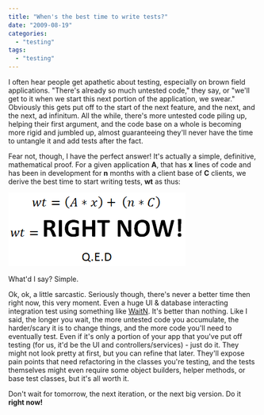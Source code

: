```yaml
---
title: "When's the best time to write tests?"
date: "2009-08-19"
categories: 
  - "testing"
tags: 
  - "testing"
---
```


I often hear people get apathetic about testing, especially on brown field applications. "There's already so much untested code," they say, or "we'll get to it when we start this next portion of the application, we swear." Obviously this gets put off to the start of the next feature, and the next, and the next, ad infinitum. All the while, there's more untested code piling up, helping their first argument, and the code base on a whole is becoming more rigid and jumbled up, almost guaranteeing they'll never have the time to untangle it and add tests after the fact.

Fear not, though, I have the perfect answer! It's actually a simple, definitive, mathematical proof. For a given application **A**, that has **x** lines of code and has been in development for **n** months with a client base of **C** clients, we derive the best time to start writing tests, **wt** as thus:

![Right time to test equation](/assets/2009/testing_time_equation.png "Right time to test equation")

What'd I say? Simple.

Ok, ok, a little sarcastic. Seriously though, there's never a better time then right now, this very moment. Even a huge UI & database interacting integration test using something like [WaitN](http://watin.sourceforge.net/). It's better than nothing. Like I said, the longer you wait, the more untested code you accumulate, the harder/scary it is to change things, and the more code you'll need to eventually test. Even if it's only a portion of your app that you've put off testing (for us, it'd be the UI and controllers/services) - just do it. They might not look pretty at first, but you can refine that later. They'll expose pain points that need refactoring in the classes you're testing, and the tests themselves might even require some object builders, helper methods, or base test classes, but it's all worth it.

Don't wait for tomorrow, the next iteration, or the next big version. Do it **right now!**
